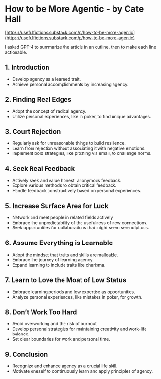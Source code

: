 # How to be More Agentic - by Cate Hall

[https://usefulfictions.substack.com/p/how-to-be-more-agentic](https://usefulfictions.substack.com/p/how-to-be-more-agentic)

I asked GPT-4 to summarize the article in an outline, then to make each line actionable.

## 1. Introduction
- Develop agency as a learned trait.
- Achieve personal accomplishments by increasing agency.

## 2. Finding Real Edges
- Adopt the concept of radical agency.
- Utilize personal experiences, like in poker, to find unique advantages.

## 3. Court Rejection
- Regularly ask for unreasonable things to build resilience.
- Learn from rejection without associating it with negative emotions.
- Implement bold strategies, like pitching via email, to challenge norms.

## 4. Seek Real Feedback
- Actively seek and value honest, anonymous feedback.
- Explore various methods to obtain critical feedback.
- Handle feedback constructively based on personal experiences.

## 5. Increase Surface Area for Luck
- Network and meet people in related fields actively.
- Embrace the unpredictability of the usefulness of new connections.
- Seek opportunities for collaborations that might seem serendipitous.

## 6. Assume Everything is Learnable
- Adopt the mindset that traits and skills are malleable.
- Embrace the journey of learning agency.
- Expand learning to include traits like charisma.

## 7. Learn to Love the Moat of Low Status
- Embrace learning periods and low expertise as opportunities.
- Analyze personal experiences, like mistakes in poker, for growth.

## 8. Don’t Work Too Hard
- Avoid overworking and the risk of burnout.
- Develop personal strategies for maintaining creativity and work-life balance.
- Set clear boundaries for work and personal time.

## 9. Conclusion
- Recognize and enhance agency as a crucial life skill.
- Motivate oneself to continuously learn and apply principles of agency.
